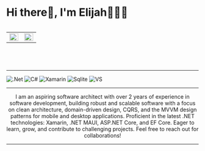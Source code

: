 <div class="container">
 <header>
  <h1 style="text-align: left">Hi there👋, I'm Elijah🧑🏽‍💻</h1>
  <div class="stats" style="display: flex; flex-wrap: wrap; width: 100%">
   <table>
    <tr>
     <td valign="top" width="50%">
      <img src="https://github-readme-stats.vercel.app/api?username=Detilisi&theme=dark&hided&show_icons=true&count_private=true&hide_border=true" align="left" style="width: 100%" />
     </td>
     <td valign="top" width="50%">
      <img src="https://github-readme-streak-stats.herokuapp.com/?user=Detilisi&theme=dark&hide_border=false" align="left" style="width: 100%" />
     </td>
    </tr>
   </table>
  </div>
 </header>
 <hr>
 
 <section>
  <div class="tech-icons">
   <img src="https://img.shields.io/badge/.NET-5C2D91?style=for-the-badge&logo=.net&logoColor=white" alt=".Net" title=".Net" />
   <img src="https://img.shields.io/badge/c%23-%23239120.svg?style=for-the-badge&logo=csharp&logoColor=white" alt="C#" title="C#" />
   <img src="https://img.shields.io/badge/Xamarin-3199DC?style=for-the-badge&logo=xamarin&logoColor=white" alt="Xamarin" title="Xamarin" />
   <img src="https://img.shields.io/badge/SQLite-07405E?style=for-the-badge&logo=sqlite&logoColor=white" alt="Sqlite" title="Sqlite" />
   <img src="https://img.shields.io/badge/Visual_Studio-5C2D91?style=for-the-badge&logo=visual%20studio&logoColor=white" alt="VS" title="VS" />
  </div>
</section>
<hr>

<section>
 <div style="text-align: center;">
  <p>
   I am an aspiring software architect with over 2 years of experience in software development, building robust and scalable software with a focus on clean architecture, domain-driven design, CQRS, and the MVVM design patterns for mobile and desktop applications.    Proficient in the latest .NET technologies: Xamarin, .NET MAUI, ASP.NET Core, and  EF Core. Eager to learn, grow, and contribute to challenging projects. Feel free to reach out for collaborations!
  </p>
 </div>
</section>
<hr>
</div>
